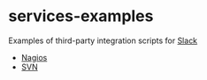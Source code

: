 services-examples
=================

Examples of third-party integration scripts for [Slack](https://slack.com/)

* [Nagios](https://github.com/tinyspeck/services-examples/blob/master/nagios.pl)
* [SVN](https://github.com/tinyspeck/services-examples/blob/master/subversion.pl)